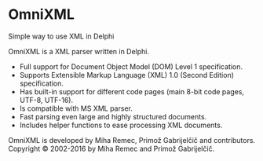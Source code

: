 # OmniXML
Simple way to use XML in Delphi

OmniXML is a XML parser written in Delphi.

* Full support for Document Object Model (DOM) Level 1 specification.
* Supports Extensible Markup Language (XML) 1.0 (Second Edition) specification.
* Has built-in support for different code pages (main 8-bit code pages, UTF-8, UTF-16).
* Is compatible with MS XML parser.
* Fast parsing even large and highly structured documents.
* Includes helper functions to ease processing XML documents.

OmniXML is developed by Miha Remec, Primož Gabrijelčič and contributors. Copyright © 2002-2016 by Miha Remec and Primož Gabrijelčič.
